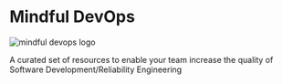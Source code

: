 # Mindful DevOps
![mindful devops logo](https://user-images.githubusercontent.com/5465056/69844582-e2299300-123a-11ea-9185-689900b88862.jpg)

A curated set of resources to enable your team increase the quality of Software Development/Reliability Engineering
